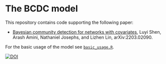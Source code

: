 # The BCDC model 

This repository contains code supporting the following paper:
- [Bayesian community detection for networks with covariates](https://arxiv.org/abs/2203.02090), Luyi Shen, Arash Amini, Nathaniel Josephs, and Lizhen Lin, arXiv:2203.02090.


For the basic usage of the model see [`basic_usage.R`](https://github.com/aaamini/covar-sbm/blob/master/basic_usage.R).

[![DOI](https://zenodo.org/badge/440347024.svg)](https://zenodo.org/badge/latestdoi/440347024)

